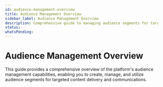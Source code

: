 ```yaml
---
id: audience-management-overview
title: Audience Management Overview
sidebar_label: Audience Management Overview
description: Comprehensive guide to managing audience segments for targeted content and communications
status: 
whatsPending: 
---
```


# Audience Management Overview

This guide provides a comprehensive overview of the platform's audience management capabilities, enabling you to create, manage, and utilize audience segments for targeted content delivery and communications.

